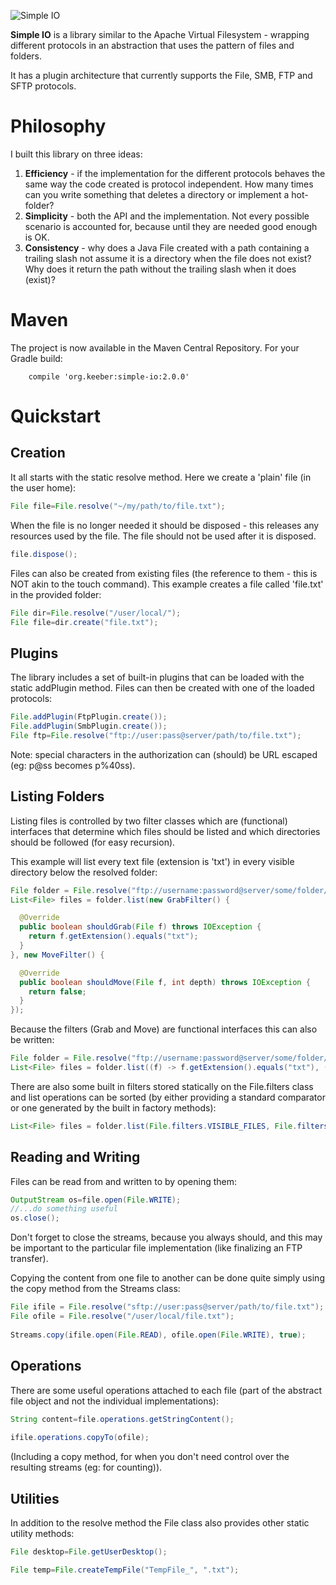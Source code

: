 ![Simple IO](http://keeber.org/wp-content/uploads/2016/03/simple-io.png)

**Simple IO** is a library similar to the Apache Virtual Filesystem - wrapping different protocols in an abstraction that uses the pattern of files and folders.

It has a plugin architecture that currently supports the File, SMB, FTP and SFTP protocols.

# Philosophy

I built this library on three ideas:

1. **Efficiency** - if the implementation for the different protocols behaves the same way the code created is protocol independent. How many times can you write something that deletes a directory or implement a hot-folder?
2. **Simplicity** - both the API and the implementation. Not every possible scenario is accounted for, because until they are needed good enough is OK.
3. **Consistency** - why does a Java File created with a path containing a trailing slash not assume it is a directory when the file does not exist? Why does it return the path without the trailing slash when it does (exist)?

# Maven

The project is now available in the Maven Central Repository. For your Gradle build:

```
	compile 'org.keeber:simple-io:2.0.0'
```

# Quickstart
## Creation

It all starts with the static resolve method. Here we create a 'plain' file (in the user home): 

```java
File file=File.resolve("~/my/path/to/file.txt");
```

When the file is no longer needed it should be disposed - this releases any resources used by the file. The file should not be used after it is disposed.

```java
file.dispose();
```

Files can also be created from existing files (the reference to them - this is NOT akin to the touch command). This example creates a file called 'file.txt' in the provided folder:

```java
File dir=File.resolve("/user/local/");
File file=dir.create("file.txt");
```

## Plugins

The library includes a set of built-in plugins that can be loaded with the static addPlugin method. Files can then be created with one of the loaded protocols:

```java
File.addPlugin(FtpPlugin.create());
File.addPlugin(SmbPlugin.create());
File ftp=File.resolve("ftp://user:pass@server/path/to/file.txt");
```
 
Note: special characters in the authorization can (should) be URL escaped (eg: p@ss becomes p%40ss).

## Listing Folders

Listing files is controlled by two filter classes which are (functional) interfaces that determine which files should be listed and which directories should be followed (for easy recursion).

This example will list every text file (extension is 'txt') in every visible directory below the resolved folder:

```java
File folder = File.resolve("ftp://username:password@server/some/folder/");
List<File> files = folder.list(new GrabFilter() {

  @Override
  public boolean shouldGrab(File f) throws IOException {
    return f.getExtension().equals("txt");
  }
}, new MoveFilter() {

  @Override
  public boolean shouldMove(File f, int depth) throws IOException {
    return false;
  }
});
```

Because the filters (Grab and Move) are functional interfaces this can also be written:

```java
File folder = File.resolve("ftp://username:password@server/some/folder/");
List<File> files = folder.list((f) -> f.getExtension().equals("txt"), (f, d) -> false);
```


There are also some built in filters stored statically on the File.filters class and list operations can be sorted (by either providing a standard comparator or one generated by the built in factory methods):

```java
List<File> files = folder.list(File.filters.VISIBLE_FILES, File.filters.ONLY_THIS_DIRECTORY);
```
## Reading and Writing

Files can be read from and written to by opening them:

```java
OutputStream os=file.open(File.WRITE);
//...do something useful
os.close();
```

Don't forget to close the streams, because you always should, and this may be important to the particular file implementation (like finalizing an FTP transfer).

Copying the content from one file to another can be done quite simply using the copy method from the Streams class:

```java
File ifile = File.resolve("sftp://user:pass@server/path/to/file.txt");
File ofile = File.resolve("/user/local/file.txt");
 
Streams.copy(ifile.open(File.READ), ofile.open(File.WRITE), true);
```

## Operations

There are some useful operations attached to each file (part of the abstract file object and not the individual implementations):

```java
String content=file.operations.getStringContent();
 
ifile.operations.copyTo(ofile);
```

(Including a copy method, for when you don't need control over the resulting streams (eg: for counting)).

## Utilities

In addition to the resolve method the File class also provides other static utility methods:

```java
File desktop=File.getUserDesktop();

File temp=File.createTempFile("TempFile_", ".txt");
 ```
